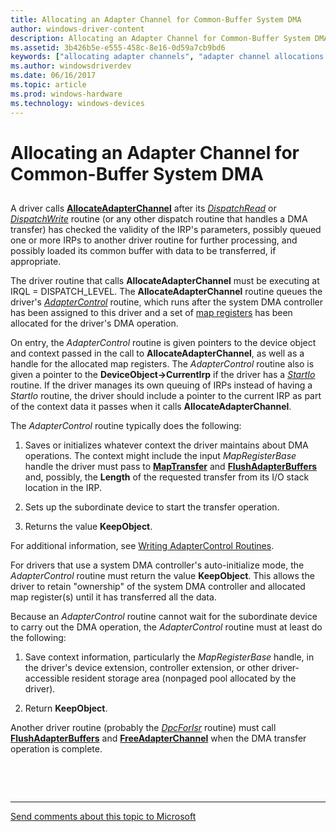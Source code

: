 ```yaml
---
title: Allocating an Adapter Channel for Common-Buffer System DMA
author: windows-driver-content
description: Allocating an Adapter Channel for Common-Buffer System DMA
ms.assetid: 3b426b5e-e555-458c-8e16-0d59a7cb9bd6
keywords: ["allocating adapter channels", "adapter channel allocations WDK kernel", "AllocateAdapterChannel", "system DMA WDK kernel , common buffer", "common buffer DMA WDK kernel", "DMA transfers WDK kernel , common buffer"]
ms.author: windowsdriverdev
ms.date: 06/16/2017
ms.topic: article
ms.prod: windows-hardware
ms.technology: windows-devices
---
```


# Allocating an Adapter Channel for Common-Buffer System DMA


## <a href="" id="ddk-allocating-an-adapter-channel-for-common-buffer-system-dma-kg"></a>


A driver calls [**AllocateAdapterChannel**](https://msdn.microsoft.com/library/windows/hardware/ff540573) after its [*DispatchRead*](https://msdn.microsoft.com/library/windows/hardware/ff543376) or [*DispatchWrite*](https://msdn.microsoft.com/library/windows/hardware/ff544034) routine (or any other dispatch routine that handles a DMA transfer) has checked the validity of the IRP's parameters, possibly queued one or more IRPs to another driver routine for further processing, and possibly loaded its common buffer with data to be transferred, if appropriate.

The driver routine that calls **AllocateAdapterChannel** must be executing at IRQL = DISPATCH\_LEVEL. The **AllocateAdapterChannel** routine queues the driver's [*AdapterControl*](https://msdn.microsoft.com/library/windows/hardware/ff540504) routine, which runs after the system DMA controller has been assigned to this driver and a set of [map registers](map-registers.md) has been allocated for the driver's DMA operation.

On entry, the *AdapterControl* routine is given pointers to the device object and context passed in the call to **AllocateAdapterChannel**, as well as a handle for the allocated map registers. The *AdapterControl* routine also is given a pointer to the **DeviceObject-&gt;CurrentIrp** if the driver has a [*StartIo*](https://msdn.microsoft.com/library/windows/hardware/ff563858) routine. If the driver manages its own queuing of IRPs instead of having a *StartIo* routine, the driver should include a pointer to the current IRP as part of the context data it passes when it calls **AllocateAdapterChannel**.

The *AdapterControl* routine typically does the following:

1.  Saves or initializes whatever context the driver maintains about DMA operations. The context might include the input *MapRegisterBase* handle the driver must pass to [**MapTransfer**](https://msdn.microsoft.com/library/windows/hardware/ff554402) and [**FlushAdapterBuffers**](https://msdn.microsoft.com/library/windows/hardware/ff545917) and, possibly, the **Length** of the requested transfer from its I/O stack location in the IRP.

2.  Sets up the subordinate device to start the transfer operation.

3.  Returns the value **KeepObject**.

For additional information, see [Writing AdapterControl Routines](writing-adaptercontrol-routines.md).

For drivers that use a system DMA controller's auto-initialize mode, the *AdapterControl* routine must return the value **KeepObject**. This allows the driver to retain "ownership" of the system DMA controller and allocated map register(s) until it has transferred all the data.

Because an *AdapterControl* routine cannot wait for the subordinate device to carry out the DMA operation, the *AdapterControl* routine must at least do the following:

1.  Save context information, particularly the *MapRegisterBase* handle, in the driver's device extension, controller extension, or other driver-accessible resident storage area (nonpaged pool allocated by the driver).

2.  Return **KeepObject**.

Another driver routine (probably the [*DpcForIsr*](https://msdn.microsoft.com/library/windows/hardware/ff544079) routine) must call [**FlushAdapterBuffers**](https://msdn.microsoft.com/library/windows/hardware/ff545917) and [**FreeAdapterChannel**](https://msdn.microsoft.com/library/windows/hardware/ff546507) when the DMA transfer operation is complete.

 

 


--------------------
[Send comments about this topic to Microsoft](mailto:wsddocfb@microsoft.com?subject=Documentation%20feedback%20%5Bkernel\kernel%5D:%20Allocating%20an%20Adapter%20Channel%20for%20Common-Buffer%20System%20DMA%20%20RELEASE:%20%286/14/2017%29&body=%0A%0APRIVACY%20STATEMENT%0A%0AWe%20use%20your%20feedback%20to%20improve%20the%20documentation.%20We%20don't%20use%20your%20email%20address%20for%20any%20other%20purpose,%20and%20we'll%20remove%20your%20email%20address%20from%20our%20system%20after%20the%20issue%20that%20you're%20reporting%20is%20fixed.%20While%20we're%20working%20to%20fix%20this%20issue,%20we%20might%20send%20you%20an%20email%20message%20to%20ask%20for%20more%20info.%20Later,%20we%20might%20also%20send%20you%20an%20email%20message%20to%20let%20you%20know%20that%20we've%20addressed%20your%20feedback.%0A%0AFor%20more%20info%20about%20Microsoft's%20privacy%20policy,%20see%20http://privacy.microsoft.com/default.aspx. "Send comments about this topic to Microsoft")


